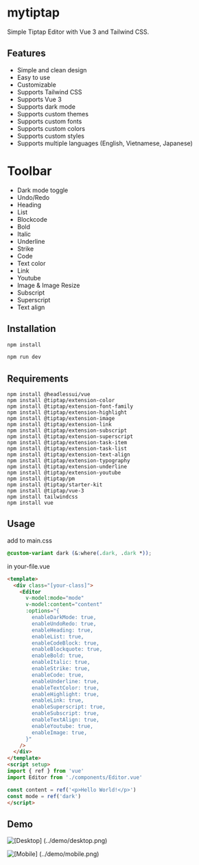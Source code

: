 # mytiptap

Simple Tiptap Editor with Vue 3 and Tailwind CSS.

## Features

- Simple and clean design
- Easy to use
- Customizable
- Supports Tailwind CSS
- Supports Vue 3
- Supports dark mode
- Supports custom themes
- Supports custom fonts
- Supports custom colors
- Supports custom styles
- Supports multiple languages (English, Vietnamese, Japanese)

# Toolbar

- Dark mode toggle
- Undo/Redo
- Heading
- List
- Blockcode
- Bold
- Italic
- Underline
- Strike
- Code
- Text color
- Link
- Youtube
- Image & Image Resize
- Subscript
- Superscript
- Text align

## Installation

```bash
npm install 
```

```bash
npm run dev
```

## Requirements

```
npm install @headlessui/vue
npm install @tiptap/extension-color
npm install @tiptap/extension-font-family
npm install @tiptap/extension-highlight
npm install @tiptap/extension-image
npm install @tiptap/extension-link
npm install @tiptap/extension-subscript
npm install @tiptap/extension-superscript
npm install @tiptap/extension-task-item
npm install @tiptap/extension-task-list
npm install @tiptap/extension-text-align
npm install @tiptap/extension-typography
npm install @tiptap/extension-underline
npm install @tiptap/extension-youtube
npm install @tiptap/pm
npm install @tiptap/starter-kit
npm install @tiptap/vue-3
npm install tailwindcss
npm install vue
```

## Usage

add to main.css
```css
@custom-variant dark (&:where(.dark, .dark *));
```

in your-file.vue
```html
<template>
  <div class="[your-class]">
    <Editor 
      v-model:mode="mode" 
      v-model:content="content" 
      :options="{
        enableDarkMode: true,
        enableUndoRedo: true,
        enableHeading: true,
        enableList: true,
        enableCodeBlock: true,
        enableBlockquote: true,
        enableBold: true,
        enableItalic: true,
        enableStrike: true,
        enableCode: true,
        enableUnderline: true,
        enableTextColor: true,
        enableHighlight: true,
        enableLink: true,
        enableSuperscript: true,
        enableSubscript: true,
        enableTextAlign: true,
        enableYoutube: true,
        enableImage: true,
      }"
    />
  </div>
</template>
<script setup>
import { ref } from 'vue'
import Editor from './components/Editor.vue'

const content = ref('<p>Hello World!</p>')
const mode = ref('dark')
</script>
```

## Demo

![\[Desktop\] (../demo/desktop.png)](https://github.com/thuyydt/mytiptap/blob/main/demo/desktop.png?raw=true)

![\[Mobile\] (../demo/mobile.png)](https://github.com/thuyydt/mytiptap/blob/main/demo/mobile.png?raw=true)
